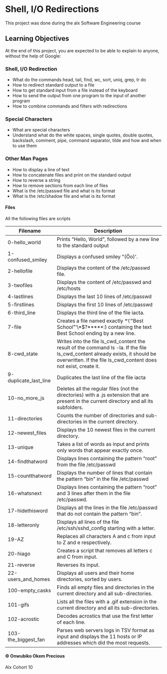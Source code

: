 # Shell, I/O Redirections

This project was done during the alx Software Engineering course

## Learning Objectives
At the end of this project, you are expected to be able to explain to anyone, without the help of Google:

### Shell, I/O Redirection
+ What do the commands head, tail, find, wc, sort, uniq, grep, tr do
+ How to redirect standard output to a file
+ How to get standard input from a file instead of the keyboard
+ How to send the output from one program to the input of another program
+ How to combine commands and filters with redirections

### Special Characters
+ What are special characters
+ Understand what do the white spaces, single quotes, double quotes, backslash, comment, pipe, command separator, tilde and how and when to use them


### Other Man Pages
+ How to display a line of text
+ How to concatenate files and print on the standard output
+ How to reverse a string
+ How to remove sections from each line of files
+ What is the /etc/passwd file and what is its format
+ What is the /etc/shadow file and what is its format


#### Files 

All the following files are scripts


| Filename               | Description |
| -----------------------| ----------- |
| 0-hello_world          | Prints “Hello, World”, followed by a new line to the standard output|
| 1-confused_smiley      | Displays a confused smiley "(Ôo)'. |
| 2-hellofile            | Displays the content of the /etc/passwd file. |
| 3-twofiles             | Displays the content of /etc/passwd and /etc/hosts |
| 4-lastlines            | Displays the last 10 lines of /etc/passwd |
| 5-firstlines           | Displays the first 10 lines of /etc/passwd |
| 6-third_line           | Displays the third line of the file iacta. |
| 7-file                 | Creates a file named exactly \*\\'"Best School"\'\\*$\?\*\*\*\*\*:) containing the text Best School ending by a new line. |
| 8-cwd_state            | Writes into the file ls_cwd_content the result of the command ls -la. If the file ls_cwd_content already exists, it should be overwritten. If the file ls_cwd_content does not exist, create it. |
| 9-duplicate_last_line  | Duplicates the last line of the file iacta |
| 10-no_more_js          | Deletes all the regular files (not the directories) with a .js extension that are present in the current directory and all its subfolders. |
| 11-directories         | Counts the number of directories and sub-directories in the current directory. |
| 12-newest_files        | Displays the 10 newest files in the current directory. |
| 13-unique              | Takes a list of words as input and prints only words that appear exactly once. |
| 14-findthatword        | Displays lines containing the pattern “root” from the file /etc/passwd |
| 15-countthatword       | Displays the number of lines that contain the pattern “bin” in the file /etc/passwd |
| 16-whatsnext           | Displays lines containing the pattern “root” and 3 lines after them in the file /etc/passwd. |
| 17-hidethisword        | Displays all the lines in the file /etc/passwd that do not contain the pattern “bin”. |
| 18-letteronly          | Displays all lines of the file /etc/ssh/sshd_config starting with a letter. |
| 19-AZ                  | Replaces all characters A and c from input to Z and e respectively. |
| 20-hiago               | Creates a script that removes all letters c and C from input. |
| 21-reverse             | Reverses its input. |
| 22-users_and_homes     | Displays all users and their home directories, sorted by users. |
| 100-empty_casks        | Finds all empty files and directories in the current directory and all sub-directories. |
| 101-gifs               | Lists all the files with a .gif extension in the current directory and all its sub-directories.
| 102-acrostic           | Decodes acrostics that use the first letter of each line. | 
| 103-the_biggest_fan    | Parses web servers logs in TSV format as input and displays the 11 hosts or IP addresses which did the most requests. |

#### &copy; Onwubiko Okem Precious
Alx Cohort 10
